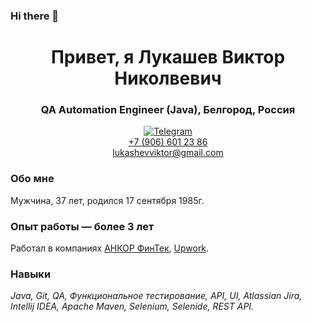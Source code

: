### Hi there 👋

<!--
**lukviktor/lukviktor** is a ✨ _special_ ✨ repository because its `README.md` (this file) appears on your GitHub profile.

-->
<div id="header" align="center">
    <h1>Привет, я Лукашев Виктор Николвевич </h1>
    <h3>QA Automation Engineer (Java), Белгород, Россия</h3>
</div>

<div id="socials" align="center">
  <a href="https://t.me/Viktor_lv">
    <img src="https://img.shields.io/badge/Telegram-blue?style=for-the-badge&logo=telegram&logoColor=white" alt="Telegram"/>
  </a>
</div>
<div id="socials" align="center">
  <a href>
    +7 (906) 601 23 86
  </a>
</div>
<div id="socials" align="center">
  <a href>
    lukashevviktor@gmail.com
  </a>
</div>

### Обо мне
Мужчина, 37 лет, родился 17 сентября 1985г.

### Опыт работы — более 3 лет

Работал в компаниях [АНКОР ФинТек](https://ancor.ru/), [Upwork](www.upwork.com/).

### Навыки
*Java, Git, QA, Функциональное тестирование, API, UI, Atlassian Jira, Intellij IDEA, Apache Maven, Selenium, Selenide, REST API.*